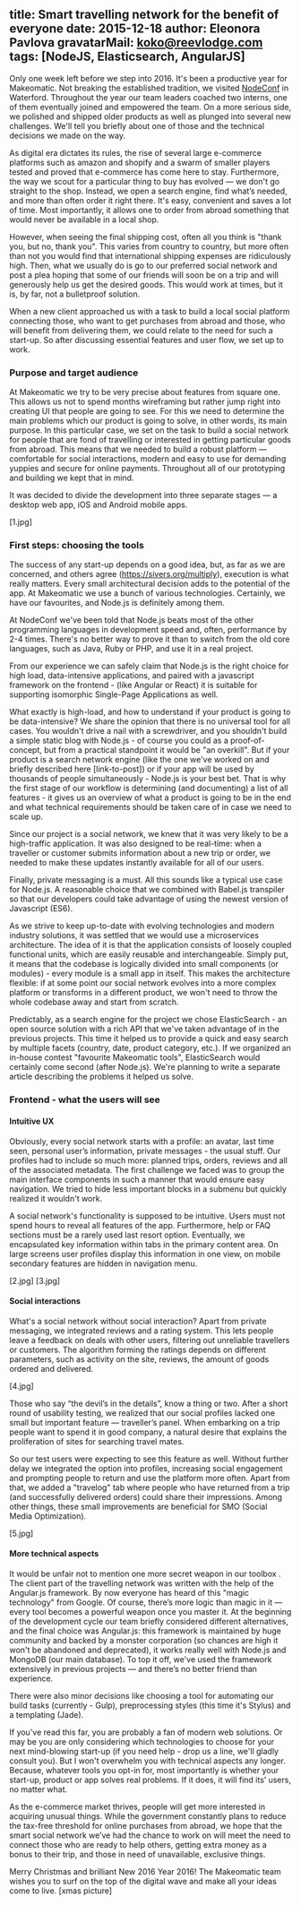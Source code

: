title: Smart travelling network for the benefit of everyone
date: 2015-12-18
author: Eleonora Pavlova
gravatarMail: koko@reevlodge.com
tags: [NodeJS, Elasticsearch, AngularJS]
---

Only one week left before we step into 2016. It's been a productive year for Makeomatic. Not breaking the established tradition, we visited [NodeConf](http://nodeconfeu.com/) in Waterford. Throughout the year our team leaders coached two interns, one of them eventually joined and empowered the team. On a more serious side, we polished and shipped older products as well as plunged into several new challenges. We'll tell you briefly about one of those and the technical decisions we made on the way.

<!-- more -->

As digital era dictates its rules, the rise of several large e-commerce platforms such as amazon and shopify and a swarm of smaller players tested and proved that e-commerce has come here to stay. Furthermore,  the way we scout for a particular thing to buy has evolved — we don't go straight to the shop. Instead, we open a search engine, find what’s needed, and more than often order it right there. It's easy, convenient and saves a lot of time. Most importantly, it allows one to order from abroad something that would never be available in a local shop. 

However, when seeing the final shipping cost, often all you think is "thank you, but no, thank you". This varies from country to country, but more often than not you would find that international shipping expenses are ridiculously high. Then, what we usually do  is go to our preferred social network and post a plea hoping that some of our friends will soon be on a trip and will generously help us get the desired goods. This would work at times, but it is, by far, not a bulletproof solution.

When a new client approached us with a task to build a local social platform connecting those, who want to get purchases from abroad and those, who will benefit from delivering them, we could relate to the need for such a start-up. So after discussing essential features and user flow, we set up to work.  

### Purpose and target audience

At Makeomatic we try to be very precise about features from square one. This allows us not to spend months wireframing but rather jump right into creating UI that people are going to see. For this we need to determine the main problems which our product is going to solve, in other words, its main purpose. In this particular case, we set on the task to build  a social network for people that are fond of travelling or  interested in getting particular goods from abroad. This means that we needed to build a robust platform — comfortable for social interactions, modern and easy to use for demanding yuppies and secure for online payments. Throughout all of our prototyping and building we kept that in mind.

It was decided to divide the development into three separate stages — a desktop web app, iOS and Android mobile apps.

[1.jpg]

### First steps: choosing the tools

The success of any start-up depends on a good idea, but, as far as we are concerned, and others agree (https://sivers.org/multiply), execution is what really matters. Every small architectural decision adds to the potential of the app. At Makeomatic we use a bunch of various technologies. Certainly, we have our favourites, and Node.js is definitely among them. 

At NodeConf we've been told that Node.js beats most of the other programming languages in development speed and, often, performance by 2-4 times. There's no better way to prove it than to switch from the old core languages, such as Java, Ruby or PHP, and use it in a real project. 

From our experience we can safely claim that Node.js is the right choice for high load, data-intensive applications, and paired with a javascript framework on the frontend - (like Angular or React) it is suitable for supporting isomorphic Single-Page Applications as well. 

What exactly is high-load, and how to understand if your product is going to be data-intensive?  We share the opinion that there is no universal tool for all cases. You wouldn't drive a nail with a screwdriver, and you shouldn't build a simple static blog with Node.js - of course you could as a proof-of-concept, but from a practical standpoint it would be "an overkill". But if your product is a search network engine (like the one we've worked on and briefly described here [link-to-post]) or if your app will be used by thousands of people simultaneously - Node.js is your best bet. That is why the first stage of our workflow is determining (and documenting) a list of all features - it gives us an overview of what a product is going to be in the end and what technical requirements should be taken care of in case we need to scale up.

Since our project is a social network, we knew that it was very likely to be a high-traffic application. It was also designed to be real-time: when a traveller or customer submits  information about a new trip or order, we needed to make these updates instantly available for all of our users. 

Finally, private messaging is a must. All this sounds like a typical use case for Node.js. A reasonable choice that we combined with Babel.js transpiler so that our developers could take advantage of using the newest version of Javascript (ES6).  

As we strive to keep up-to-date with evolving technologies and modern industry solutions, it was settled that we would use a microservices architecture. The idea of it is that the application consists of loosely coupled functional units, which are easily reusable and interchangeable. Simply put, it means that the codebase is logically divided into small components (or modules) - every module is a small app in itself. This makes the architecture flexible: if at some point our social network evolves into a more complex platform or transforms in a different product, we won't need to throw the whole codebase away and start from scratch. 

Predictably, as a search engine for the project we chose ElasticSearch - an open source solution with a rich API that we've taken advantage of in the previous projects. This time it helped us to provide a quick and easy search by multiple facets (country, date, product category, etc.). If we organized an in-house contest "favourite Makeomatic tools", ElasticSearch would certainly come second (after Node.js). We're planning to write a separate article describing the problems it helped us solve.

### Frontend - what the users will see

#### Intuitive UX

Obviously, every social network starts with a profile: an avatar, last time seen, personal user’s information, private messages - the usual stuff. Our profiles had to include so much more: planned trips, orders, reviews and all of the associated metadata. The first challenge we faced was to group the main interface components in such a manner that would ensure easy navigation. We tried to hide less important blocks in a submenu but quickly realized it wouldn't work. 

A social network's functionality is supposed to be intuitive. Users must not spend  hours to reveal all features of the app. Furthermore, help or FAQ sections must be a rarely used last resort option. Eventually, we encapsulated key information within tabs in the primary content area. On large screens user profiles display this information in one view, on mobile secondary features are hidden in navigation menu.

[2.jpg]
[3.jpg]



#### Social interactions

What's a social network without social interaction? Apart from private messaging, we integrated reviews and a rating system. This lets people leave a feedback on deals with other users, filtering out unreliable travellers or customers. The algorithm forming the ratings depends on different parameters, such as  activity on the site, reviews, the amount of goods ordered and delivered.

[4.jpg]


Those who say “the devil’s in the details”, know a thing or two. After a short round of usability testing, we realized that our social profiles lacked one small but important feature — traveller’s panel. When embarking on a trip people want to spend it in good company, a natural desire that explains the proliferation of sites for searching travel mates. 

So our test users were expecting to see this feature as well. Without further delay we integrated the option into profiles, increasing social engagement and prompting people to return and use the platform more often. Apart from that, we added a "travelog" tab where people who have returned from a trip (and successfully delivered orders) could share their impressions. Among other things, these small improvements are beneficial for SMO (Social Media Optimization).

[5.jpg]

#### More technical aspects

It would be unfair not to mention one more secret weapon in our toolbox . The client part of the travelling network was written with the help of the Angular.js framework. By now everyone has heard of this "magic technology" from Google. Of course, there’s more logic than magic in it — every tool becomes a powerful weapon once you master it. At the beginning of the development cycle our team briefly considered different alternatives, and the final choice was Angular.js: this framework is maintained by huge community and backed by a monster corporation (so chances are high it won't be abandoned and deprecated), it works really well with Node.js and MongoDB (our main database). To top it off, we've used the framework extensively in previous projects — and there’s no better friend than experience.

There were also minor decisions like choosing a tool for automating our build tasks (currently - Gulp), preprocessing styles (this time it's Stylus) and a templating (Jade).

If you've read this far, you are probably a fan of modern web solutions. Or may be you are only considering which technologies to choose for your next mind-blowing start-up (if you need help - drop us a line, we'll gladly consult you). But I won't overwhelm you with technical aspects any longer. Because, whatever tools you opt-in  for, most importantly is whether your start-up, product or app solves real problems. If it does, it will find its’ users, no matter what. 

As the e-commerce market thrives, people will get more interested in acquiring unusual things. While the government constantly plans to reduce the tax-free threshold for online purchases from abroad, we hope that the smart social network we’ve had the chance to work on will meet the need to connect those who are ready to help others, getting extra money as a bonus to their trip, and those in need of unavailable, exclusive things. 

Merry Christmas and brilliant New 2016 Year 2016! The Makeomatic team wishes you to surf on the top of the digital wave and make all your ideas come to live.
[xmas picture]



